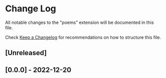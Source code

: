 # Change Log

All notable changes to the "poems" extension will be documented in this file.

Check [Keep a Changelog](http://keepachangelog.com/) for recommendations on how to structure this file.

## [Unreleased]

## [0.0.0] - 2022-12-20
